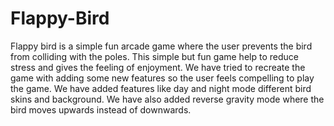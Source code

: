 # Flappy-Bird

Flappy bird is a simple fun arcade game where the user prevents the bird from colliding with the 
poles. This simple but fun game help to reduce stress and gives the feeling of enjoyment. We have 
tried to recreate the game with adding some new features so the user feels compelling to play the 
game. We have added features like day and night mode different bird skins and background. We 
have also added reverse gravity mode where the bird moves upwards instead of downwards.
